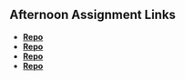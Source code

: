 ## Afternoon Assignment Links

* **[Repo](https://github.com/jaredrcarlson/coolsite)**
* **[Repo](https://github.com/jaredrcarlson/<ASSIGNMENT_REPO>)**
* **[Repo](https://github.com/jaredrcarlson/<ASSIGNMENT_REPO>)**
* **[Repo](https://github.com/jaredrcarlson/<ASSIGNMENT_REPO>)**

